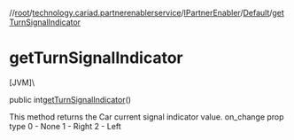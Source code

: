 //[root](../../../../index.md)/[technology.cariad.partnerenablerservice](../../index.md)/[IPartnerEnabler](../index.md)/[Default](index.md)/[getTurnSignalIndicator](get-turn-signal-indicator.md)

# getTurnSignalIndicator

[JVM]\

public int[getTurnSignalIndicator](get-turn-signal-indicator.md)()

This method returns the Car current signal indicator value. on_change prop type 0 - None 1 - Right 2 - Left
